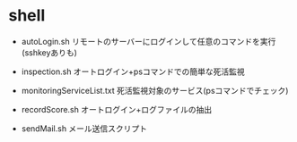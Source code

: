 # shell
- autoLogin.sh リモートのサーバーにログインして任意のコマンドを実行(sshkeyありも)

- inspection.sh オートログイン+psコマンドでの簡単な死活監視

- monitoringServiceList.txt 死活監視対象のサービス(psコマンドでチェック)

- recordScore.sh オートログイン+ログファイルの抽出

- sendMail.sh メール送信スクリプト
